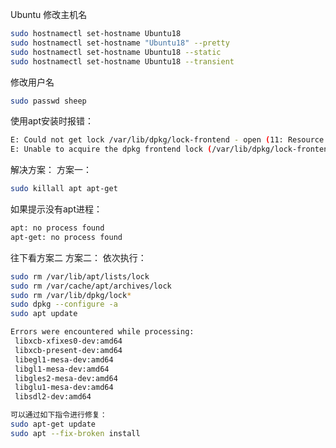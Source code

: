 Ubuntu 修改主机名

```bash
sudo hostnamectl set-hostname Ubuntu18
sudo hostnamectl set-hostname "Ubuntu18" --pretty
sudo hostnamectl set-hostname Ubuntu18 --static
sudo hostnamectl set-hostname Ubuntu18 --transient
```

修改用户名
```bash
sudo passwd sheep
```

使用apt安装时报错：

```bash
E: Could not get lock /var/lib/dpkg/lock-frontend - open (11: Resource temporarily unavailable)
E: Unable to acquire the dpkg frontend lock (/var/lib/dpkg/lock-frontend), is another process using it?
```


解决方案：
方案一：

```bash
sudo killall apt apt-get
```


如果提示没有apt进程：

```bash
apt: no process found
apt-get: no process found
```


往下看方案二
方案二：
依次执行：

```bash
sudo rm /var/lib/apt/lists/lock
sudo rm /var/cache/apt/archives/lock
sudo rm /var/lib/dpkg/lock*
sudo dpkg --configure -a
sudo apt update
```

```bash
Errors were encountered while processing:
 libxcb-xfixes0-dev:amd64
 libxcb-present-dev:amd64
 libegl1-mesa-dev:amd64
 libgl1-mesa-dev:amd64
 libgles2-mesa-dev:amd64
 libglu1-mesa-dev:amd64
 libsdl2-dev:amd64
```

```bash
可以通过如下指令进行修复：
sudo apt-get update
sudo apt --fix-broken install
```

